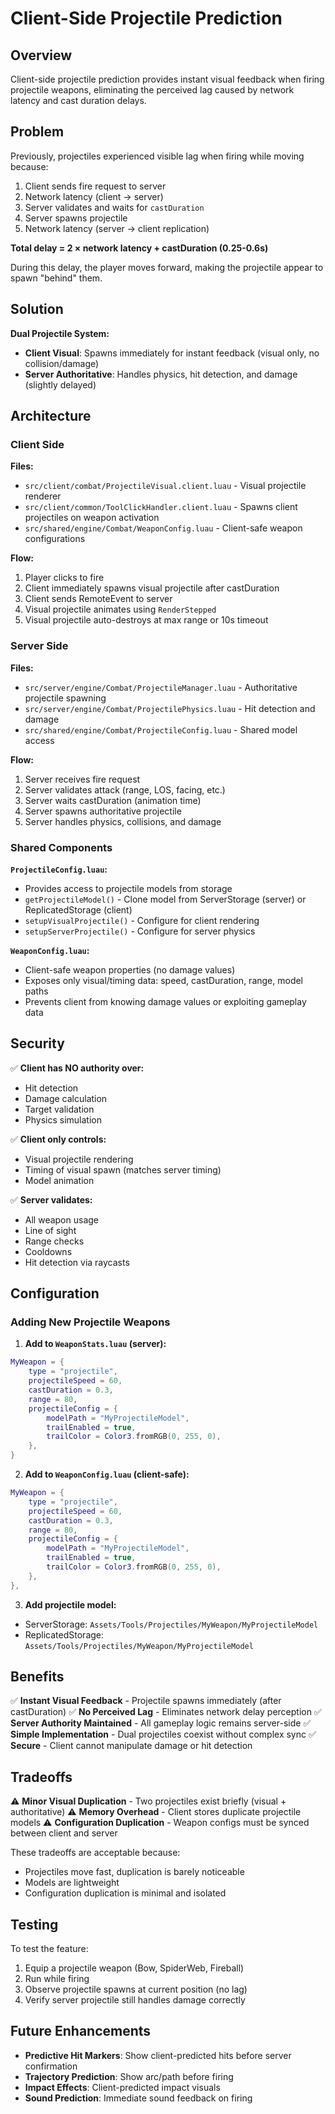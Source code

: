 # Client-Side Projectile Prediction

## Overview

Client-side projectile prediction provides instant visual feedback when firing projectile weapons, eliminating the perceived lag caused by network latency and cast duration delays.

## Problem

Previously, projectiles experienced visible lag when firing while moving because:
1. Client sends fire request to server
2. Network latency (client → server)
3. Server validates and waits for `castDuration`
4. Server spawns projectile
5. Network latency (server → client replication)

**Total delay = 2 × network latency + castDuration (0.25-0.6s)**

During this delay, the player moves forward, making the projectile appear to spawn "behind" them.

## Solution

**Dual Projectile System:**
- **Client Visual**: Spawns immediately for instant feedback (visual only, no collision/damage)
- **Server Authoritative**: Handles physics, hit detection, and damage (slightly delayed)

## Architecture

### Client Side

**Files:**
- `src/client/combat/ProjectileVisual.client.luau` - Visual projectile renderer
- `src/client/common/ToolClickHandler.client.luau` - Spawns client projectiles on weapon activation
- `src/shared/engine/Combat/WeaponConfig.luau` - Client-safe weapon configurations

**Flow:**
1. Player clicks to fire
2. Client immediately spawns visual projectile after castDuration
3. Client sends RemoteEvent to server
4. Visual projectile animates using `RenderStepped`
5. Visual projectile auto-destroys at max range or 10s timeout

### Server Side

**Files:**
- `src/server/engine/Combat/ProjectileManager.luau` - Authoritative projectile spawning
- `src/server/engine/Combat/ProjectilePhysics.luau` - Hit detection and damage
- `src/shared/engine/Combat/ProjectileConfig.luau` - Shared model access

**Flow:**
1. Server receives fire request
2. Server validates attack (range, LOS, facing, etc.)
3. Server waits castDuration (animation time)
4. Server spawns authoritative projectile
5. Server handles physics, collisions, and damage

### Shared Components

**`ProjectileConfig.luau`:**
- Provides access to projectile models from storage
- `getProjectileModel()` - Clone model from ServerStorage (server) or ReplicatedStorage (client)
- `setupVisualProjectile()` - Configure for client rendering
- `setupServerProjectile()` - Configure for server physics

**`WeaponConfig.luau`:**
- Client-safe weapon properties (no damage values)
- Exposes only visual/timing data: speed, castDuration, range, model paths
- Prevents client from knowing damage values or exploiting gameplay data

## Security

✅ **Client has NO authority over:**
- Hit detection
- Damage calculation
- Target validation
- Physics simulation

✅ **Client only controls:**
- Visual projectile rendering
- Timing of visual spawn (matches server timing)
- Model animation

✅ **Server validates:**
- All weapon usage
- Line of sight
- Range checks
- Cooldowns
- Hit detection via raycasts

## Configuration

### Adding New Projectile Weapons

1. **Add to `WeaponStats.luau` (server):**
```lua
MyWeapon = {
	type = "projectile",
	projectileSpeed = 60,
	castDuration = 0.3,
	range = 80,
	projectileConfig = {
		modelPath = "MyProjectileModel",
		trailEnabled = true,
		trailColor = Color3.fromRGB(0, 255, 0),
	},
}
```

2. **Add to `WeaponConfig.luau` (client-safe):**
```lua
MyWeapon = {
	type = "projectile",
	projectileSpeed = 60,
	castDuration = 0.3,
	range = 80,
	projectileConfig = {
		modelPath = "MyProjectileModel",
		trailEnabled = true,
		trailColor = Color3.fromRGB(0, 255, 0),
	},
},
```

3. **Add projectile model:**
- ServerStorage: `Assets/Tools/Projectiles/MyWeapon/MyProjectileModel`
- ReplicatedStorage: `Assets/Tools/Projectiles/MyWeapon/MyProjectileModel`

## Benefits

✅ **Instant Visual Feedback** - Projectile spawns immediately (after castDuration)
✅ **No Perceived Lag** - Eliminates network delay perception
✅ **Server Authority Maintained** - All gameplay logic remains server-side
✅ **Simple Implementation** - Dual projectiles coexist without complex sync
✅ **Secure** - Client cannot manipulate damage or hit detection

## Tradeoffs

⚠️ **Minor Visual Duplication** - Two projectiles exist briefly (visual + authoritative)
⚠️ **Memory Overhead** - Client stores duplicate projectile models
⚠️ **Configuration Duplication** - Weapon configs must be synced between client and server

These tradeoffs are acceptable because:
- Projectiles move fast, duplication is barely noticeable
- Models are lightweight
- Configuration duplication is minimal and isolated

## Testing

To test the feature:
1. Equip a projectile weapon (Bow, SpiderWeb, Fireball)
2. Run while firing
3. Observe projectile spawns at current position (no lag)
4. Verify server projectile still handles damage correctly

## Future Enhancements

- **Predictive Hit Markers**: Show client-predicted hits before server confirmation
- **Trajectory Prediction**: Show arc/path before firing
- **Impact Effects**: Client-predicted impact visuals
- **Sound Prediction**: Immediate sound feedback on firing
